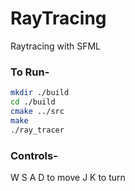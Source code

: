 # RayTracing
Raytracing with SFML
### To Run-
```bash
mkdir ./build
cd ./build
cmake ../src
make
./ray_tracer
```
### Controls-
W S A D to move 
J K to turn
